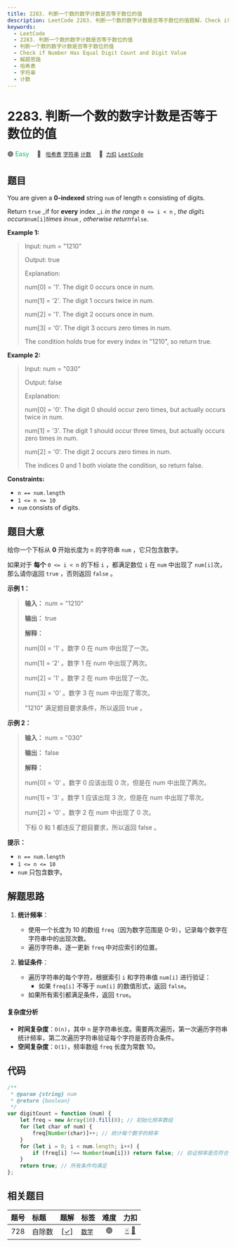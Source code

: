 ```yaml
---
title: 2283. 判断一个数的数字计数是否等于数位的值
description: LeetCode 2283. 判断一个数的数字计数是否等于数位的值题解，Check if Number Has Equal Digit Count and Digit Value，包含解题思路、复杂度分析以及完整的 JavaScript 代码实现。
keywords:
  - LeetCode
  - 2283. 判断一个数的数字计数是否等于数位的值
  - 判断一个数的数字计数是否等于数位的值
  - Check if Number Has Equal Digit Count and Digit Value
  - 解题思路
  - 哈希表
  - 字符串
  - 计数
---
```


# 2283. 判断一个数的数字计数是否等于数位的值

🟢 <font color=#15bd66>Easy</font>&emsp; 🔖&ensp; [`哈希表`](/tag/hash-table.md) [`字符串`](/tag/string.md) [`计数`](/tag/counting.md)&emsp; 🔗&ensp;[`力扣`](https://leetcode.cn/problems/check-if-number-has-equal-digit-count-and-digit-value) [`LeetCode`](https://leetcode.com/problems/check-if-number-has-equal-digit-count-and-digit-value)

## 题目

You are given a **0-indexed** string `num` of length `n` consisting of digits.

Return `true` _if for **every** index _`i` _in the range_ `0 <= i < n` _, the digit_`i` _occurs_`num[i]`_times in_`num` _, otherwise return_`false`.

**Example 1:**

> Input: num = "1210"
>
> Output: true
>
> Explanation:
>
> num[0] = '1'. The digit 0 occurs once in num.
>
> num[1] = '2'. The digit 1 occurs twice in num.
>
> num[2] = '1'. The digit 2 occurs once in num.
>
> num[3] = '0'. The digit 3 occurs zero times in num.
>
> The condition holds true for every index in "1210", so return true.

**Example 2:**

> Input: num = "030"
>
> Output: false
>
> Explanation:
>
> num[0] = '0'. The digit 0 should occur zero times, but actually occurs twice in num.
>
> num[1] = '3'. The digit 1 should occur three times, but actually occurs zero times in num.
>
> num[2] = '0'. The digit 2 occurs zero times in num.
>
> The indices 0 and 1 both violate the condition, so return false.

**Constraints:**

- `n == num.length`
- `1 <= n <= 10`
- `num` consists of digits.

## 题目大意

给你一个下标从 **0** 开始长度为 `n` 的字符串 `num` ，它只包含数字。

如果对于 **每个** `0 <= i < n` 的下标 `i` ，都满足数位 `i` 在 `num` 中出现了
`num[i]`次，那么请你返回 `true` ，否则返回 `false` 。

**示例 1：**

> **输入：** num = "1210"
>
> **输出：** true
>
> **解释：**
>
> num[0] = '1' 。数字 0 在 num 中出现了一次。
>
> num[1] = '2' 。数字 1 在 num 中出现了两次。
>
> num[2] = '1' 。数字 2 在 num 中出现了一次。
>
> num[3] = '0' 。数字 3 在 num 中出现了零次。
>
> "1210" 满足题目要求条件，所以返回 true 。

**示例 2：**

> **输入：** num = "030"
>
> **输出：** false
>
> **解释：**
>
> num[0] = '0' 。数字 0 应该出现 0 次，但是在 num 中出现了两次。
>
> num[1] = '3' 。数字 1 应该出现 3 次，但是在 num 中出现了零次。
>
> num[2] = '0' 。数字 2 在 num 中出现了 0 次。
>
> 下标 0 和 1 都违反了题目要求，所以返回 false 。

**提示：**

- `n == num.length`
- `1 <= n <= 10`
- `num` 只包含数字。

## 解题思路

1. **统计频率**：

   - 使用一个长度为 10 的数组 `freq`（因为数字范围是 0-9），记录每个数字在字符串中的出现次数。
   - 遍历字符串，逐一更新 `freq` 中对应索引的位置。

2. **验证条件**：
   - 遍历字符串的每个字符，根据索引 `i` 和字符串值 `num[i]` 进行验证：
     - 如果 `freq[i]` 不等于 `num[i]` 的数值形式，返回 `false`。
   - 如果所有索引都满足条件，返回 `true`。

#### 复杂度分析

- **时间复杂度**：`O(n)`，其中 `n` 是字符串长度。需要两次遍历，第一次遍历字符串统计频率，第二次遍历字符串验证每个字符是否符合条件。
- **空间复杂度**：`O(1)`，频率数组 `freq` 长度为常数 10。

## 代码

```javascript
/**
 * @param {string} num
 * @return {boolean}
 */
var digitCount = function (num) {
	let freq = new Array(10).fill(0); // 初始化频率数组
	for (let char of num) {
		freq[Number(char)]++; // 统计每个数字的频率
	}
	for (let i = 0; i < num.length; i++) {
		if (freq[i] !== Number(num[i])) return false; // 验证频率是否符合要求
	}
	return true; // 所有条件均满足
};
```

## 相关题目

<!-- prettier-ignore -->
| 题号 | 标题 | 题解 | 标签 | 难度 | 力扣 |
| :------: | :------ | :------: | :------ | :------: | :------: |
| 728 | 自除数 | [[✓]](/problem/0728.md) |  [`数学`](/tag/math.md) | 🟢 | [🀄️](https://leetcode.cn/problems/self-dividing-numbers) [🔗](https://leetcode.com/problems/self-dividing-numbers) |